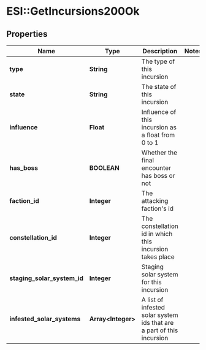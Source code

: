 # ESI::GetIncursions200Ok

## Properties
Name | Type | Description | Notes
------------ | ------------- | ------------- | -------------
**type** | **String** | The type of this incursion | 
**state** | **String** | The state of this incursion | 
**influence** | **Float** | Influence of this incursion as a float from 0 to 1 | 
**has_boss** | **BOOLEAN** | Whether the final encounter has boss or not | 
**faction_id** | **Integer** | The attacking faction&#39;s id | 
**constellation_id** | **Integer** | The constellation id in which this incursion takes place | 
**staging_solar_system_id** | **Integer** | Staging solar system for this incursion | 
**infested_solar_systems** | **Array&lt;Integer&gt;** | A list of infested solar system ids that are a part of this incursion | 



